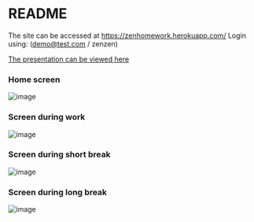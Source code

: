 # README

The site can be accessed at https://zenhomework.herokuapp.com/
Login using: (demo@test.com / zenzen)

[The presentation can be viewed here](https://docs.google.com/viewer?url=https://github.com/kittycat1/ZenHomework/files/6331567/Zen.Homework.pdf)

### Home screen
![image](https://user-images.githubusercontent.com/38593727/115149545-80c5b800-a019-11eb-93d2-fea000385610.png)

### Screen during work
![image](https://user-images.githubusercontent.com/38593727/115149681-0f3a3980-a01a-11eb-8208-b048967e59b4.png)


### Screen during short break
![image](https://user-images.githubusercontent.com/38593727/115149690-1eb98280-a01a-11eb-8636-9035c42f3733.png)

### Screen during long break
![image](https://user-images.githubusercontent.com/38593727/115149738-54f70200-a01a-11eb-90ab-5e96fac65521.png)
